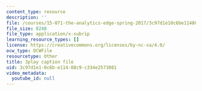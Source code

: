 ```yaml
---
content_type: resource
description: ''
file: /courses/15-071-the-analytics-edge-spring-2017/3c97d1e10c6be11488c9c334e2573081_cllmFIIbzrc.srt
file_size: 8248
file_type: application/x-subrip
learning_resource_types: []
license: https://creativecommons.org/licenses/by-nc-sa/4.0/
ocw_type: OCWFile
resourcetype: Other
title: 3play caption file
uid: 3c97d1e1-0c6b-e114-88c9-c334e2573081
video_metadata:
  youtube_id: null
---
```

